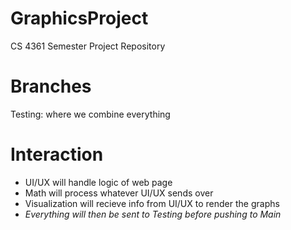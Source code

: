 # GraphicsProject
CS 4361 Semester Project Repository 

# Branches
Testing: where we combine everything 

# Interaction
- UI/UX will handle logic of web page
- Math will process whatever UI/UX sends over
- Visualization will recieve info from UI/UX to render the graphs
- *Everything will then be sent to Testing before pushing to Main*
